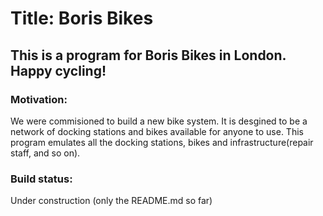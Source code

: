 # Title: Boris Bikes
## This is a program for Boris Bikes in London. Happy cycling!

### Motivation: 
We were commisioned to build a new bike system. It is desgined to be a network of docking stations and bikes available for anyone to use. This program emulates all the docking stations, bikes and infrastructure(repair staff, and so on).

### Build status:
Under construction (only the README.md so far)

###
